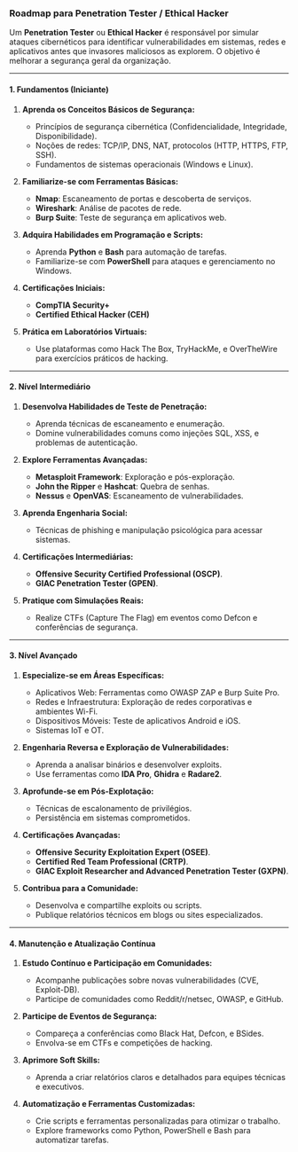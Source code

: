 ### Roadmap para Penetration Tester / Ethical Hacker

Um **Penetration Tester** ou **Ethical Hacker** é responsável por simular ataques cibernéticos para identificar vulnerabilidades em sistemas, redes e aplicativos antes que invasores maliciosos as explorem. O objetivo é melhorar a segurança geral da organização.

---

#### **1. Fundamentos (Iniciante)**

1. **Aprenda os Conceitos Básicos de Segurança:**
    
    - Princípios de segurança cibernética (Confidencialidade, Integridade, Disponibilidade).
    - Noções de redes: TCP/IP, DNS, NAT, protocolos (HTTP, HTTPS, FTP, SSH).
    - Fundamentos de sistemas operacionais (Windows e Linux).
2. **Familiarize-se com Ferramentas Básicas:**
    
    - **Nmap**: Escaneamento de portas e descoberta de serviços.
    - **Wireshark**: Análise de pacotes de rede.
    - **Burp Suite**: Teste de segurança em aplicativos web.
3. **Adquira Habilidades em Programação e Scripts:**
    
    - Aprenda **Python** e **Bash** para automação de tarefas.
    - Familiarize-se com **PowerShell** para ataques e gerenciamento no Windows.
4. **Certificações Iniciais:**
    
    - **CompTIA Security+**
    - **Certified Ethical Hacker (CEH)**
5. **Prática em Laboratórios Virtuais:**
    
    - Use plataformas como Hack The Box, TryHackMe, e OverTheWire para exercícios práticos de hacking.

---

#### **2. Nível Intermediário**

1. **Desenvolva Habilidades de Teste de Penetração:**
    
    - Aprenda técnicas de escaneamento e enumeração.
    - Domine vulnerabilidades comuns como injeções SQL, XSS, e problemas de autenticação.
2. **Explore Ferramentas Avançadas:**
    
    - **Metasploit Framework**: Exploração e pós-exploração.
    - **John the Ripper** e **Hashcat**: Quebra de senhas.
    - **Nessus** e **OpenVAS**: Escaneamento de vulnerabilidades.
3. **Aprenda Engenharia Social:**
    
    - Técnicas de phishing e manipulação psicológica para acessar sistemas.
4. **Certificações Intermediárias:**
    
    - **Offensive Security Certified Professional (OSCP)**.
    - **GIAC Penetration Tester (GPEN)**.
5. **Pratique com Simulações Reais:**
    
    - Realize CTFs (Capture The Flag) em eventos como Defcon e conferências de segurança.

---

#### **3. Nível Avançado**

1. **Especialize-se em Áreas Específicas:**
    
    - Aplicativos Web: Ferramentas como OWASP ZAP e Burp Suite Pro.
    - Redes e Infraestrutura: Exploração de redes corporativas e ambientes Wi-Fi.
    - Dispositivos Móveis: Teste de aplicativos Android e iOS.
    - Sistemas IoT e OT.
2. **Engenharia Reversa e Exploração de Vulnerabilidades:**
    
    - Aprenda a analisar binários e desenvolver exploits.
    - Use ferramentas como **IDA Pro**, **Ghidra** e **Radare2**.
3. **Aprofunde-se em Pós-Explotação:**
    
    - Técnicas de escalonamento de privilégios.
    - Persistência em sistemas comprometidos.
4. **Certificações Avançadas:**
    
    - **Offensive Security Exploitation Expert (OSEE)**.
    - **Certified Red Team Professional (CRTP)**.
    - **GIAC Exploit Researcher and Advanced Penetration Tester (GXPN)**.
5. **Contribua para a Comunidade:**
    
    - Desenvolva e compartilhe exploits ou scripts.
    - Publique relatórios técnicos em blogs ou sites especializados.

---

#### **4. Manutenção e Atualização Contínua**

1. **Estudo Contínuo e Participação em Comunidades:**
    
    - Acompanhe publicações sobre novas vulnerabilidades (CVE, Exploit-DB).
    - Participe de comunidades como Reddit/r/netsec, OWASP, e GitHub.
2. **Participe de Eventos de Segurança:**
    
    - Compareça a conferências como Black Hat, Defcon, e BSides.
    - Envolva-se em CTFs e competições de hacking.
3. **Aprimore Soft Skills:**
    
    - Aprenda a criar relatórios claros e detalhados para equipes técnicas e executivos.
4. **Automatização e Ferramentas Customizadas:**
    
    - Crie scripts e ferramentas personalizadas para otimizar o trabalho.
    - Explore frameworks como Python, PowerShell e Bash para automatizar tarefas.